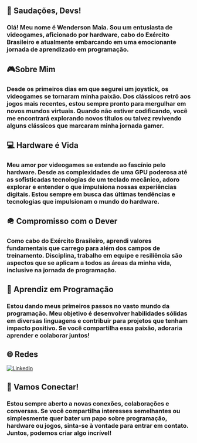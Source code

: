 ## 👋 Saudações, Devs!
### Olá! Meu nome é Wenderson Maia. Sou um entusiasta de videogames, aficionado por hardware, cabo do Exército Brasileiro e atualmente embarcando em uma emocionante jornada de aprendizado em programação.

## 🎮Sobre Mim
### Desde os primeiros dias em que segurei um joystick, os videogames se tornaram minha paixão. Dos clássicos retrô aos jogos mais recentes, estou sempre pronto para mergulhar em novos mundos virtuais. Quando não estiver codificando, você me encontrará explorando novos títulos ou talvez revivendo alguns clássicos que marcaram minha jornada gamer.

## 💻 Hardware é Vida
### Meu amor por videogames se estende ao fascínio pelo hardware. Desde as complexidades de uma GPU poderosa até as sofisticadas tecnologias de um teclado mecânico, adoro explorar e entender o que impulsiona nossas experiências digitais. Estou sempre em busca das últimas tendências e tecnologias que impulsionam o mundo do hardware.

## 🪖 Compromisso com o Dever
### Como cabo do Exército Brasileiro, aprendi valores fundamentais que carrego para além dos campos de treinamento. Disciplina, trabalho em equipe e resiliência são aspectos que se aplicam a todos as áreas da minha vida, inclusive na jornada de programação.

## 🚀 Aprendiz em Programação
### Estou dando meus primeiros passos no vasto mundo da programação. Meu objetivo é desenvolver habilidades sólidas em diversas linguagens e contribuir para projetos que tenham impacto positivo. Se você compartilha essa paixão, adoraria aprender e colaborar juntos!

## 🌐 Redes
[![Linkedin](https://img.shields.io/badge/LinkedIn-0077B5?style=for-the-badge&logo=linkedin&logoColor=white)](https://www.linkedin.com/in/wenderson-maia-do-nascimento-3b8843275/)

## 🤝 Vamos Conectar!
### Estou sempre aberto a novas conexões, colaborações e conversas. Se você compartilha interesses semelhantes ou simplesmente quer bater um papo sobre programação, hardware ou jogos, sinta-se à vontade para entrar em contato. Juntos, podemos criar algo incrível!
